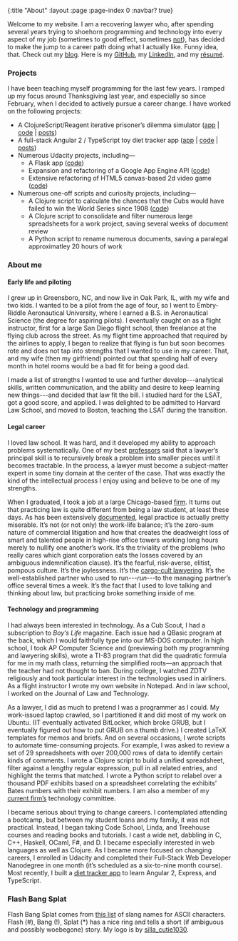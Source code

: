 {:title "About"
 :layout :page
 :page-index 0
 :navbar? true}

Welcome to my website. I am a recovering lawyer who, after spending several
years trying to shoehorn programming and technology into every aspect of
my job (sometimes to good effect, sometimes
[not](https://xkcd.com/1319/)), has decided to make the jump to a career
path doing what I actually like. Funny idea, that. Check out my
[blog](https://flashbangsplat.com/blog). Here is my 
[GitHub](https://github.com/Ethan826), my
[LinkedIn](https://www.linkedin.com/in/ethan-kent-56b14010), and my
[résumé](https://flashbangsplat.com/public/resume.pdf).

### Projects

I have been teaching myself programming for the last few years. I ramped up
my focus around Thanksgiving last year, and especially so since February, when
I decided to actively pursue a career change. I have worked on the following projects:

-   A ClojureScript/Reagent iterative prisoner’s dilemma simulator
    ([app](https://flashbangsplat.com/prisoner/) |
    [code](https://github.com/Ethan826/prisoners-dilemma) |
    [posts](https://flashbangsplat.com/blog/tags-output/prisoner%E2%80%99s%20dilemma/))
-   A full-stack Angular 2 / TypeScript toy diet tracker app
    ([app](https://flashbangsplat.com/diet-tracker) |
    [code](https://github.com/Ethan826/diet-tracker) |
    [posts](https://flashbangsplat.com/blog/tags-output/diet%20tracker/))
-   Numerous Udacity projects, including—
    -   A Flask app
        ([code](https://github.com/Ethan826/udacity-catalog))
    -   Expansion and refactoring of a Google App Engine API
        ([code](https://github.com/Ethan826/udacity-conference))
    -   Extensive refactoring of HTML5 canvas-based 2d video game
        ([code](https://github.com/Ethan826/udacity-arcade))
-   Numerous one-off scripts and curiosity projects, including—
    -   A Clojure script to calculate the chances that the Cubs would
        have failed to win the World Series since 1908
        ([code](https://gist.github.com/Ethan826/2261d13d467789f2996e))
    -   A Clojure script to consolidate and filter numerous large
        spreadsheets for a work project, saving several weeks of
        document review
    -   A Python script to rename numerous documents, saving a paralegal
        approximatley 20 hours of work

### About me

#### Early life and piloting

I grew up in Greensboro, NC, and now live in Oak Park, IL, with my wife
and two kids. I wanted to be a pilot from the age of four, so I went to
Embry-Riddle Aeronautical University, where I earned a B.S. in
Aeronautical Science (the degree for aspiring pilots). I eventually
caught on as a flight instructor, first for a large San Diego flight
school, then freelance at the flying club across the street. As my
flight time approached that required by the airlines to apply, I began
to realize that flying is fun but soon becomes rote and does not tap
into strengths that I wanted to use in my career. That, and my wife
(then my girlfriend) pointed out that spending half of every month in
hotel rooms would be a bad fit for being a good dad.

I made a list of strengths I wanted to use and further
develop---analytical skills, written communication, and the ability and
desire to keep learning new things---and decided that law fit the bill.
I studied hard for the LSAT, got a good score, and applied. I was
delighted to be admitted to Harvard Law School, and moved to Boston,
teaching the LSAT during the transition.

#### Legal career

I loved law school. It was hard, and it developed my ability to approach
problems systematically. One of my best
[professors](https://its.law.nyu.edu/facultyprofiles/index.cfm?fuseaction=profile.overview&personid=23845)
said that a lawyer’s principal skill is to recursively break a problem
into smaller pieces until it becomes tractable. In the process, a lawyer
must become a subject-matter expert in some tiny domain at the center of
the case. That was exactly the kind of the intellectual process I enjoy
using and believe to be one of my strengths.

When I graduated, I took a job at a large Chicago-based
[firm](https://jenner.com/). It turns out that practicing law is quite
different from being a law student, at least these days. As has been
extensively
[documented](http://www.theatlantic.com/business/archive/2014/07/the-only-job-with-an-industry-devoted-to-helping-people-quit/375199/),
legal practice is actually pretty miserable. It’s not (or not only) the
work-life balance; it’s the zero-sum nature of commercial litigation and
how that creates the deadweight loss of smart and talented people in
high-rise office towers working long hours merely to nullify one
another’s work. It’s the triviality of the problems (who really cares
which giant corporation eats the losses covered by an ambiguous
indemnification clause). It’s the fearful, risk-averse, elitist, pompous
culture. It’s the joylessness. It’s the [cargo-cult lawyering](https://twitter.com/mbutterick/status/105336038343450624).
It’s the well-established partner who used to run---*run*---to the
managing partner’s office several times a week. It’s the fact that I
used to love talking and thinking about law, but practicing broke
something inside of me.

#### Technology and programming

I had always been interested in technology. As a Cub Scout, I had a
subscription to *Boy’s Life* magazine. Each issue had a QBasic program
at the back, which I would faithfully type into our MS-DOS computer. In
high school, I took AP Computer Science and (previewing both my
programming and lawyering skills), wrote a TI-83 program that did the
quadratic formula for me in my math class, returning the simplified
roots—an approach that the teacher had not thought to ban. During
college, I watched ZDTV religiously and took particular interest in the
technologies used in airliners. As a flight instructor I wrote my own
website in Notepad. And in law school, I worked on the Journal of Law
and Technology.

As a lawyer, I did as much to pretend I was a programmer as I could. My
work-issued laptop crawled, so I partitioned it and did most of my work
on Ubuntu. (IT eventually activated BitLocker, which broke GRUB, but I
eventually figured out how to put GRUB on a thumb drive.) I created
LaTeX templates for memos and briefs. And on several occasions, I wrote
scripts to automate time-consuming projects. For example, I was asked to
review a set of 29 spreadsheets with over 200,000 rows of data to
identify certain kinds of comments. I wrote a Clojure script to build a
unified spreadsheet, filter against a lengthy regular expression, pull
in all related entries, and highlight the terms that matched. I wrote a
Python script to relabel over a thousand PDF exhibits based on a
spreadsheet correlating the exhibits’ Bates numbers with their exhibit
numbers. I am also a member of my [current
firm’s](http://www.kelleydrye.com) technology committee.

I became serious about trying to change careers. I contemplated
attending a bootcamp, but between my student loans and my family, it was
not practical. Instead, I began taking Code School, Linda, and Treehouse
courses and reading books and tutorials. I cast a wide net, dabbling in
C, C++, Haskell, OCaml, F\#, and D. I became especially interested in
web languages as well as Clojure. As I became more focused on changing
careers, I enrolled in Udacity and completed their Full-Stack Web
Developer Nanodegree in one month (it’s scheduled as a six-to-nine month
course). Most recently, I built a [diet tracker app](https://flashbangsplat.com/diet-tracker) to learn Angular 2,
Express, and TypeScript.

### Flash Bang Splat

Flash Bang Splat comes from [this list](http://blog.codinghorror.com/ascii-pronunciation-rules-for-programmers/)
of slang names for ASCII characters. Flash (\#), Bang (!), Splat (\*)
has a nice ring and tells a short (if ambiguous and possibly woebegone)
story. My logo is by
[silla\_cutie1030](https://www.fiverr.com/silla_cutie1030).
